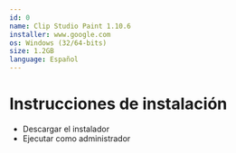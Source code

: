 ```yaml
---
id: 0
name: Clip Studio Paint 1.10.6
installer: www.google.com
os: Windows (32/64-bits)
size: 1.2GB
language: Español
---
```


# Instrucciones de instalación

- Descargar el instalador
- Ejecutar como administrador
